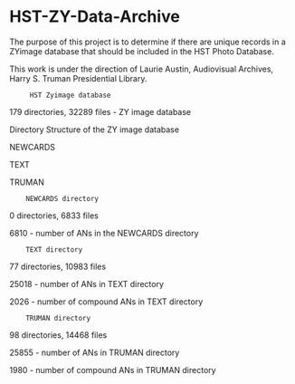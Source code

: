 # HST-ZY-Data-Archive
The purpose of this project is to determine if there are unique records in a ZYimage database that should be included in the HST Photo Database.

This work is under the direction of Laurie Austin, Audiovisual Archives, Harry S. Truman Presidential Library.

         HST Zyimage database

179 directories, 32289 files - ZY image database

Directory Structure of the ZY image database

  NEWCARDS

  TEXT

  TRUMAN

        NEWCARDS directory

0 directories, 6833 files

6810 - number of ANs in the NEWCARDS directory

        TEXT directory

77 directories, 10983 files

25018  - number of ANs in TEXT directory

2026 - number of compound ANs in TEXT directory

        TRUMAN directory

98 directories, 14468 files

25855 - number of ANs in TRUMAN directory

1980 - number of compound ANs in TRUMAN directory

